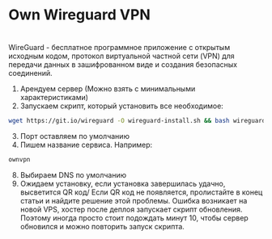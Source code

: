 # Own Wireguard VPN
#

WireGuard - бесплатное программное приложение с открытым исходным кодом, протокол виртуальной частной сети (VPN) для передачи данных в зашифрованном виде и создания безопасных соединений.
1. Арендуем сервер (Можно взять с минимальными характеристиками) 
2. Запускаем скрипт, который установить все необходимое:

```sh
wget https://git.io/wireguard -O wireguard-install.sh && bash wireguard-install.sh
```
3. Порт оставляем по умолчанию
4. Пишем название сервиса. Например:
 ```sh
 ownvpn
 ```
8. Выбираем DNS по умолчанию
9. Ожидаем установку, если установка завершилась удачно, высветится QR код/ Если QR код не появляется, пролистайте в конец статьи и найдите решение этой проблемы. Ошибка возникает на новой VPS, хостер после деплоя запускает скрипт обновления. Поэтому иногда просто стоит подождать минут 10, чтобы сервер обновился и можно повторить запуск скрипта.
 

 
 
